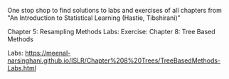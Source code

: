 One stop shop to find solutions to labs and exercises of all chapters from "An Introduction to Statistical Learning (Hastie, Tibshirani)"

Chapter 5: Resampling Methods
Labs: 
Exercise: 
Chapter 8: Tree Based Methods

Labs: https://meenal-narsinghani.github.io/ISLR/Chapter%208%20Trees/TreeBasedMethods-Labs.html

